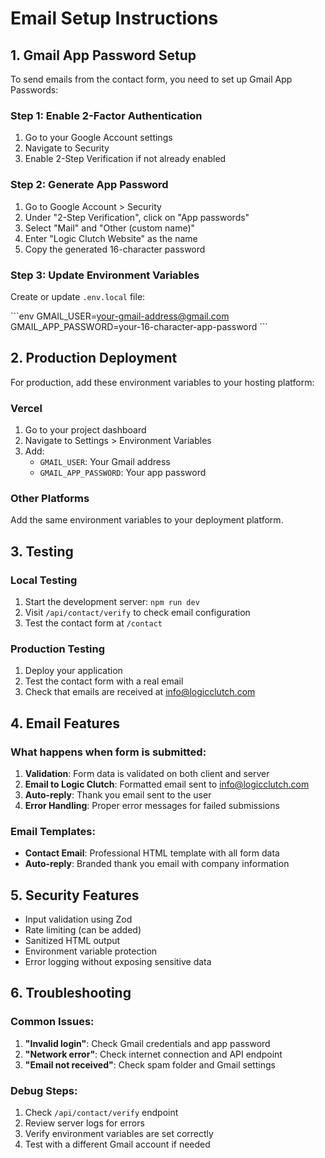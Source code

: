 # Email Setup Instructions

## 1. Gmail App Password Setup

To send emails from the contact form, you need to set up Gmail App Passwords:

### Step 1: Enable 2-Factor Authentication
1. Go to your Google Account settings
2. Navigate to Security
3. Enable 2-Step Verification if not already enabled

### Step 2: Generate App Password
1. Go to Google Account > Security
2. Under "2-Step Verification", click on "App passwords"
3. Select "Mail" and "Other (custom name)"
4. Enter "Logic Clutch Website" as the name
5. Copy the generated 16-character password

### Step 3: Update Environment Variables
Create or update `.env.local` file:

\`\`\`env
GMAIL_USER=your-gmail-address@gmail.com
GMAIL_APP_PASSWORD=your-16-character-app-password
\`\`\`

## 2. Production Deployment

For production, add these environment variables to your hosting platform:

### Vercel
1. Go to your project dashboard
2. Navigate to Settings > Environment Variables
3. Add:
   - `GMAIL_USER`: Your Gmail address
   - `GMAIL_APP_PASSWORD`: Your app password

### Other Platforms
Add the same environment variables to your deployment platform.

## 3. Testing

### Local Testing
1. Start the development server: `npm run dev`
2. Visit `/api/contact/verify` to check email configuration
3. Test the contact form at `/contact`

### Production Testing
1. Deploy your application
2. Test the contact form with a real email
3. Check that emails are received at info@logicclutch.com

## 4. Email Features

### What happens when form is submitted:
1. **Validation**: Form data is validated on both client and server
2. **Email to Logic Clutch**: Formatted email sent to info@logicclutch.com
3. **Auto-reply**: Thank you email sent to the user
4. **Error Handling**: Proper error messages for failed submissions

### Email Templates:
- **Contact Email**: Professional HTML template with all form data
- **Auto-reply**: Branded thank you email with company information

## 5. Security Features

- Input validation using Zod
- Rate limiting (can be added)
- Sanitized HTML output
- Environment variable protection
- Error logging without exposing sensitive data

## 6. Troubleshooting

### Common Issues:
1. **"Invalid login"**: Check Gmail credentials and app password
2. **"Network error"**: Check internet connection and API endpoint
3. **"Email not received"**: Check spam folder and Gmail settings

### Debug Steps:
1. Check `/api/contact/verify` endpoint
2. Review server logs for errors
3. Verify environment variables are set correctly
4. Test with a different Gmail account if needed
